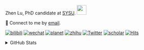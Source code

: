 <p>Zhen Lu, PhD candidate at <a href="https://phs.sysu.edu.cn/">SYSU</a>. <img src="https://media.giphy.com/media/WUlplcMpOCEmTGBtBW/giphy.gif" width="30">
</em></p>

💬 Connect to me by [email](mailto:luzh29@mail2.sysu.edu.cn).

[![bilibili](https://img.shields.io/badge/陆震同学-B站-yellow)](https://space.bilibili.com/32159908) [![wechat](https://img.shields.io/badge/陆震生物统计-微信公众号-important)](https://leslie-lu.github.io/uploads/qrcode.jpg) [![planet](https://img.shields.io/badge/陆震-知识星球-blueviolet)](https://wx.zsxq.com/dweb2) [![zhihu](https://img.shields.io/badge/陆震同学-知乎-blue)](https://www.zhihu.com/people/edison-70-18) [![Twitter](https://img.shields.io/badge/ZhenLu_Biost-Twitter-ff69b4)](https://twitter.com/ZhenLu_Biost) [![scholar](https://img.shields.io/badge/ZhenLu-Scholar-00ffff)](https://scholar.google.com/citations?user=LKLQ1g8AAAAJ) [![Hits](https://hits.seeyoufarm.com/api/count/incr/badge.svg?url=https%3A%2F%2Fgithub.com%2FLeslie-Lu%2FLeslie-Lu&count_bg=%2379C83D&title_bg=%23555555&icon=&icon_color=%23E7E7E7&title=hits&edge_flat=false)](https://hits.seeyoufarm.com)

<details>
 
<summary>GitHub Stats</summary>


<!--START_SECTION:waka-->
**🐱 My GitHub Data** 

> 📦 227.2 kB Used in GitHub's Storage 
 > 
> 🏆 199 Contributions in the Year 2024
 > 
> 🚫 Not Opted to Hire
 > 
> 📜 17 Public Repositories 
 > 
> 🔑 5 Private Repositories 
 > 
**I'm an Early 🐤** 

```text
🌞 Morning                17 commits          █░░░░░░░░░░░░░░░░░░░░░░░░   03.06 % 
🌆 Daytime                336 commits         ███████████████░░░░░░░░░░   60.54 % 
🌃 Evening                200 commits         █████████░░░░░░░░░░░░░░░░   36.04 % 
🌙 Night                  2 commits           ░░░░░░░░░░░░░░░░░░░░░░░░░   00.36 % 
```
📅 **I'm Most Productive on Monday** 

```text
Monday                   118 commits         █████░░░░░░░░░░░░░░░░░░░░   21.26 % 
Tuesday                  60 commits          ███░░░░░░░░░░░░░░░░░░░░░░   10.81 % 
Wednesday                116 commits         █████░░░░░░░░░░░░░░░░░░░░   20.90 % 
Thursday                 73 commits          ███░░░░░░░░░░░░░░░░░░░░░░   13.15 % 
Friday                   61 commits          ███░░░░░░░░░░░░░░░░░░░░░░   10.99 % 
Saturday                 61 commits          ███░░░░░░░░░░░░░░░░░░░░░░   10.99 % 
Sunday                   66 commits          ███░░░░░░░░░░░░░░░░░░░░░░   11.89 % 
```


**I Mostly Code in HTML** 

```text
HTML                     6 repos             ████████░░░░░░░░░░░░░░░░░   33.33 % 
R                        6 repos             ████████░░░░░░░░░░░░░░░░░   33.33 % 
SAS                      3 repos             ████░░░░░░░░░░░░░░░░░░░░░   16.67 % 
Jupyter Notebook         2 repos             ███░░░░░░░░░░░░░░░░░░░░░░   11.11 % 
Python                   1 repo              █░░░░░░░░░░░░░░░░░░░░░░░░   05.56 % 
```




 Last Updated on 10/08/2024 18:40:55 UTC
<!--END_SECTION:waka-->

-----

**NOTE: Top languages does not indicate my skill level or anything like that. It is just a metric of which languages have been hosted by me on GitHub based on the usage across repositories.**

</details>
